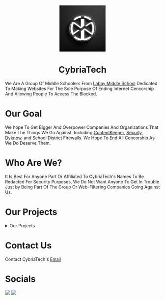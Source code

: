 <p align="center">
<kbd>
<img width="150px" src="/img/cybria tech.png">
</kbd>
</p>

<h1 align="center">CybriaTech</h1>

We Are A Group Of Middle Schoolers From <a href="https://www.cfisd.net/Labay">Labay Middle School</a> Dedicated To Making Websites For The Sole Purpose Of Ending Internet Cencorship And Allowing People To Access The Blocked.

# Our Goal

We hope To Get Bigger And Overpower Companies And Organizations That Make The Things We Go Against, Including <a href="https://www.contentkeeper.com/">ContentKeeper</a>, <a href="https://www.securly.com/">Securly</a>, <a href="https://www.dyknow.com/">Dyknow</a>, and  School District Firewalls. We Hope To End All Cencorship As We Do Deserve Them.

# Who Are We?

It Is Best For Anyone Part Or Affiliated To CybriaTech's Names To Be Redacted For Security Purposes, We Do Not Want Anyone To Get In Trouble Just by Being Part Of The Group Or Web-Filtering Companies Going Against Us.

# Our Projects

<details>
<summary>Our Projects</summary>

  ## Finished
  - <a href="https://github.com/CybriaTech/CybriaTTS">CybriaTTS</a>
  - <a href="https://github.com/CybriaTech/CybriaBookmarklets">CybriaBookmarklets</a>
  - <a href="https://github.com/CybriaTech/CybriaGames">CybriaGames</a>

  ## Upcoming
  - CybriaTech OS
  - Gamma Proxy

  ## Unfinished
  - <a href="https://github.com/CybriaTech/CybriaTV">CybriaTV</a>
  - <a href="https://github.com/CybriaTech/Antimatter">Antimatter Proxy</a>
  - <a href="https://github.com/CybriaTech/CybriaGPT-Version-1">CybriaGPT Version 1</a> 
</details>

# Contact Us

Contact CybriaTech's <a href="mailto:timmytamle569@gmail.com">Email</a>

# Socials

<a href="https://discord.gg/2Wz5UQvurP"><img height="30px" src="https://img.shields.io/badge/Discord-7289DA?style=for-the-badge&logo=discord&logoColor=white"><img></a>
<a href="https://twitter.com/cybriatech_"><img height="30px" src="https://img.shields.io/badge/Twitter-1DA1F2?style=for-the-badge&logo=twitter&logoColor=white"><img></a>
